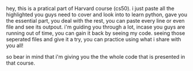 hey, this is a pratical part of Harvard course (cs50).
i just paste all the highlighted you guys need to cover and look into to learn python, gave you the essential part, you deal with the rest, you can paste every line or even file and see its outpout. i'm guiding you through a lot, incase you guys are running out of time, you can gain it back by seeing my code. seeing those seperated files and give it a try, you can practice using what i share with you all!

so bear in mind that i'm giving you the the whole code that is presented in that course.
